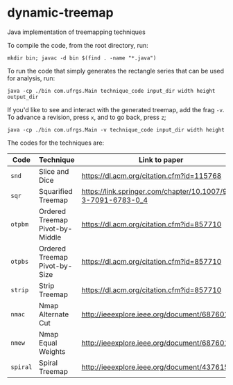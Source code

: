 # dynamic-treemap
Java implementation of treemapping techniques

To compile the code, from the root directory, run:

`mkdir bin; javac -d bin $(find . -name "*.java")`

To run the code that simply generates the rectangle series that can be used for analysis, run:

`java -cp ./bin com.ufrgs.Main technique_code input_dir width height output_dir`

If you'd like to see and interact with the generated treemap, add the frag `-v`. To advance a revision, press `x`, and to go back, press `z`;

`java -cp ./bin com.ufrgs.Main -v technique_code input_dir width height`

The codes for the techniques are:

Code     | Technique                        | Link to paper
---      | ---                              | ---
`snd`    | Slice and Dice                   | https://dl.acm.org/citation.cfm?id=115768
`sqr`    | Squarified Treemap               | https://link.springer.com/chapter/10.1007/978-3-7091-6783-0_4
`otpbm`  | Ordered Treemap Pivot-by-Middle  | https://dl.acm.org/citation.cfm?id=857710
`otpbs`  | Ordered Treemap Pivot-by-Size    | https://dl.acm.org/citation.cfm?id=857710
`strip`  | Strip Treemap                    | https://dl.acm.org/citation.cfm?id=857710
`nmac`   | Nmap Alternate Cut               | http://ieeexplore.ieee.org/document/6876012/
`nmew`   | Nmap Equal Weights               | http://ieeexplore.ieee.org/document/6876012/
`spiral` | Spiral Treemap                   | http://ieeexplore.ieee.org/document/4376152/













